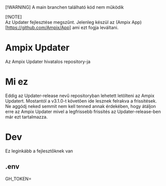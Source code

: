[!WARNING]
A main branchen található kód nem működik

[!NOTE]  
Az Updater fejlesztése megszűnt. Jelenleg készül az (Ampix App)[https://github.com/Ampix/App] ami ezt fogja leváltani.

# Ampix Updater
Az Ampix Updater hivatalos repository-ja

# Mi ez
Eddig az Updater-release nevű repositoryban lehetett letölteni az Ampix Updatert. Mostantól a v3.1.0-t követően ide lesznek felrakva a frissitések.
Ne aggódj neked semmit nem kell tenned annak érdekében, hogy átáljon erre az Ampix Updater mivel a legfrissebb frissités az Updater-release-ben már ezt tartalmazza.

# Dev
Ez leginkább a fejlesztőknek van
## .env
GH_TOKEN=
